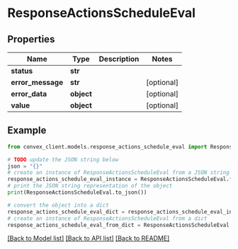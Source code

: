 # ResponseActionsScheduleEval


## Properties

Name | Type | Description | Notes
------------ | ------------- | ------------- | -------------
**status** | **str** |  | 
**error_message** | **str** |  | [optional] 
**error_data** | **object** |  | [optional] 
**value** | **object** |  | [optional] 

## Example

```python
from convex_client.models.response_actions_schedule_eval import ResponseActionsScheduleEval

# TODO update the JSON string below
json = "{}"
# create an instance of ResponseActionsScheduleEval from a JSON string
response_actions_schedule_eval_instance = ResponseActionsScheduleEval.from_json(json)
# print the JSON string representation of the object
print(ResponseActionsScheduleEval.to_json())

# convert the object into a dict
response_actions_schedule_eval_dict = response_actions_schedule_eval_instance.to_dict()
# create an instance of ResponseActionsScheduleEval from a dict
response_actions_schedule_eval_from_dict = ResponseActionsScheduleEval.from_dict(response_actions_schedule_eval_dict)
```
[[Back to Model list]](../README.md#documentation-for-models) [[Back to API list]](../README.md#documentation-for-api-endpoints) [[Back to README]](../README.md)


